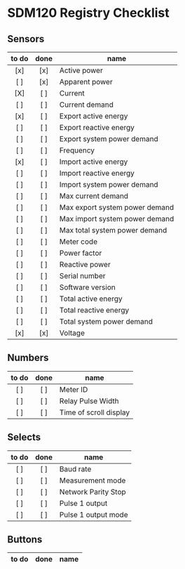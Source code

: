 # SDM120 Registry Checklist

## Sensors

| to do | done | name                        |
|:------------:|:----:|----------------------------|
| [x] | [x] | Active power |
| [ ] | [x] | Apparent power |
| [X] | [ ] | Current |
| [ ] | [ ] | Current demand |
| [x] | [ ] | Export active energy |
| [ ] | [ ] | Export reactive energy |
| [ ] | [ ] | Export system power demand |
| [ ] | [ ] | Frequency |
| [x] | [ ] | Import active energy |
| [ ] | [ ] | Import reactive energy |
| [ ] | [ ] | Import system power demand |
| [ ] | [ ] | Max current demand |
| [ ] | [ ] | Max export system power demand |
| [ ] | [ ] | Max import system power demand |
| [ ] | [ ] | Max total system power demand |
| [ ] | [ ] | Meter code |
| [ ] | [ ] | Power factor |
| [ ] | [ ] | Reactive power |
| [ ] | [ ] | Serial number |
| [ ] | [ ] | Software version |
| [ ] | [ ] | Total active energy |
| [ ] | [ ] | Total reactive energy |
| [ ] | [ ] | Total system power demand |
| [x] | [x] | Voltage |

## Numbers

| to do | done | name                        |
|:------------:|:----:|----------------------------|
| [ ] | [ ] | Meter ID |
| [ ] | [ ] | Relay Pulse Width |
| [ ] | [ ] | Time of scroll display |

## Selects

| to do | done | name                        |
|:------------:|:----:|----------------------------|
| [ ] | [ ] | Baud rate |
| [ ] | [ ] | Measurement mode |
| [ ] | [ ] | Network Parity Stop |
| [ ] | [ ] | Pulse 1 output |
| [ ] | [ ] | Pulse 1 output mode |

## Buttons

| to do | done | name                        |
|:------------:|:----:|----------------------------|
<!-- No button entities in SDM120 register map as per docs/registers-sdm120.md -->
